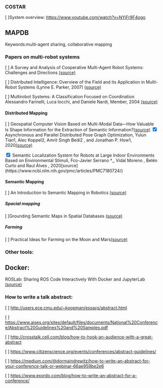 ### COSTAR

[ ]System overview: https://www.youtube.com/watch?v=NYiFr9F4ogo

## MAPDB
Keywords:multi-agent sharing, collaborative mapping


### Papers on multi-robot systems

[ ] A Survey and Analysis of Cooperative Multi-Agent Robot Systems: Challenges and Directions [(source)](https://www.intechopen.com/books/applications-of-mobile-robots/a-survey-and-analysis-of-cooperative-multi-agent-robot-systems-challenges-and-directions)


[ ] Distributed Intelligence: Overview of the Field and its Application in Multi-Robot Systems (Lynne E. Parker, 2007) [(source)](http://citeseerx.ist.psu.edu/viewdoc/download?doi=10.1.1.482.8558&rep=rep1&type=pdf)

[ ] Multirobot Systems: A Classification Focused on Coordination Alessandro Farinelli, Luca Iocchi, and Daniele Nardi, Member, 2004 [(source)](https://ieeexplore.ieee.org/stamp/stamp.jsp?arnumber=1335496&casa_token=UV64yKJHx4AAAAAA:Bb_D1laQdphRLEjuvO2xoQDGV3sskowmYP6NiJIvWm-WuP5uEP6i0r_PswD09ix0LGBzNZbk5vI&tag=1)

#### Distributed Mapping
[ ] Geospatial Computer Vision Based on Multi-Modal Data—How Valuable Is Shape Information for the Extraction of Semantic Information?[(source)](https://www.mdpi.com/2072-4292/10/1/2/htm)
<input type="checkbox" id="p1" name="p1" value="Bike" checked>
<label for="p1"> Asynchronous and Parallel Distributed Pose Graph Optimization, Yulun Tian1, Alec Koppel2, Amrit Singh Bedi2 , and Jonathan P. How1, 2020[(source)](https://arxiv.org/pdf/2003.03281.pdf)</label><br>

<input type="checkbox" id="p2" name="p2" value="Bike" checked>
<label for="p2"> Semantic Localization System for Robots at Large Indoor Environments Based on Environmental Stimuli, Fco-Javier Serrano †,, Vidal Moreno , Belén Curto  and Raul Álves , 2020[source](https://www.ncbi.nlm.nih.gov/pmc/articles/PMC7180724/)</label><br>

#### Semantic Mapping
[ ] An Introduction to Semantic Mapping in Robotics [(source)](http://kaiyuzheng.me/documents/slides/Slides_032219.pdf)

##### Spacial mapping

[ ]Grounding Semantic Maps in Spatial Databases  [(source)](https://kbs.informatik.uos.de/files/pdfs/ras2018_deeken.pdf)

##### Farming 
[ ] Practical Ideas for Farming on the Moon and Mars[(source)](https://www.universetoday.com/146304/practical-ideas-for-farming-on-the-moon-and-mars/)

### Other tools:
## Docker:
ROSLab: Sharing ROS Code Interactively With Docker and JupyterLab [(source)](https://ieeexplore.ieee.org/stamp/stamp.jsp?arnumber=8762218)

### How to write a talk abstract:
[ ] http://users.ece.cmu.edu/~koopman/essays/abstract.html

[ ] https://www.aises.org/sites/default/files/documents/National%20Conference/Abstract%20Guidelines%20and%20Samples.pdf

[ ] http://crosstalk.cell.com/blog/how-to-hook-an-audience-with-a-great-abstract

[ ] https://www.citizenscience.org/events/conferences/abstract-guidelines/

[ ] https://medium.com/@dormaindrewitz/how-to-write-an-abstract-for-your-conference-talk-or-webinar-66ae959be2e6

[ ] https://www.exordo.com/blog/how-to-write-an-abstract-for-a-conference/
